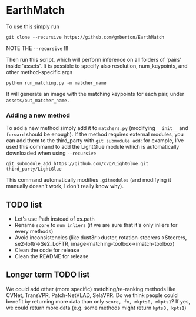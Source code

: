 # EarthMatch

To use this simply run

```
git clone --recursive https://github.com/gmberton/EarthMatch
```

NOTE THE `--recursive` !!!

Then run this script, which will perform inference on all folders of 'pairs' inside 'assets'. It is possible to specify also resolution, num_keypoints, and other method-specific args

```
python run_matching.py -m matcher_name
```

It will generate an image with the matching keypoints for each pair, under `assets/out_matcher_name` .

### Adding a new method

To add a new method simply add it to `matchers.py` (modifying `__init__` and `forward` should be enough). If the method requires external modules, you can add them to the third_party with `git submodule add`: for example, I've used this command to add the LightGlue module which is automatically downloaded when using `--recursive`

```
git submodule add https://github.com/cvg/LightGlue.git third_party/LightGlue
```

This command automatically modifies `.gitmodules` (and modifying it manually doesn't work, I don't really know why).


## TODO list

- Let's use Path instead of os.path
- Rename `score` to `num_inliers` (if we are sure that it's only inliers for every methods)
- Avoid inconsistencies (like dust3r->duster, rotation-steerers->Steerers, se2-loftr->Se2_LoFTR, image-matching-toolbox->imatch-toolbox)
- Clean the code for release
- Clean the README for release


## Longer term TODO list

We could add other (more specific) metching/re-ranking methods like CVNet, TransVPR, Patch-NetVLAD, SelaVPR.
Do we think people could benefit by returning more data than only `score, fm, mkpts0, mkpts1`? If yes, we could return more data (e.g. some methods might return `kpts0, kpts1`)
